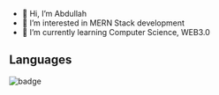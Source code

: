 - 👋 Hi, I’m Abdullah
- 👀 I’m interested in MERN Stack development
- 🌱 I’m currently learning Computer Science, WEB3.0


## Languages 
                          
![badge](https://img.shields.io/badge/HTML-red?style=for-the-badge&logo=appveyor)
